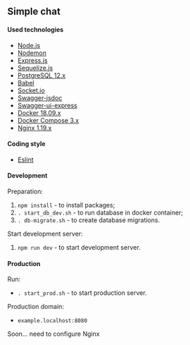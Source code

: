 ## Simple chat

#### Used technologies
- [Node.js](https://nodejs.org)
- [Nodemon](https://nodemon.io)
- [Express.js](https://expressjs.com)
- [Sequelize.js](https://sequelize.org)
- [PostgreSQL 12.x](https://www.postgresql.org)
- [Babel](https://github.com/babel/babel)
- [Socket.io](https://socket.io)
- [Swagger-jsdoc](https://github.com/Surnet/swagger-jsdoc)
- [Swagger-ui-express](https://github.com/scottie1984/swagger-ui-express)
- [Docker 18.09.x](https://www.docker.com)
- [Docker Compose 3.x](https://docs.docker.com/compose)
- [Nginx 1.19.x](https://nginx.org)

#### Coding style
- [Eslint](https://eslint.org/)

#### Development
Preparation:
1. `npm install` - to install packages;
2. `. start_db_dev.sh` - to run database in docker container;
3. `. db-migrate.sh` - to create database migrations.

Start development server:
1. `npm run dev` - to start development server.


#### Production
Run:
- `. start_prod.sh` - to start production server.

Production domain:
- `example.localhost:8080`

Soon... need to configure Nginx
